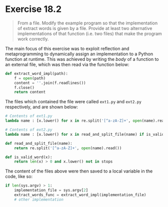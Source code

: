# Exercise 18.2

> From a file. Modify the example program so that the implementation of extract words is given by a file. Provide at least two alternative implementations of that function (i.e. two files) that make the program work correctly. 

The main focus of this exercise was to exploit reflection and metaprogramming to dynamically assign an implementation
to a Python function at runtime. This was achieved by writing the _body_ of a function to an external file, which was then
read via the function below:

```Python
def extract_word_impl(path):
    f = open(path)
    content = ''.join(f.readlines())
    f.close()
    return content
```

The files which contained the file were called `ext1.py` and `ext2.py` respectively, and are shown below:

```Python
# Contents of ext1.py
lambda name : [x.lower() for x in re.split('[^a-zA-Z]+', open(name).read()) if len(x) > 0 and x.lower() not in stops]
```

```Python
# Contents of ext2.py
lambda name : [x.lower() for x in read_and_split_file(name) if is_valid_word(x)]

def read_and_split_file(name):
    return re.split('[^a-zA-Z]+', open(name).read())

def is_valid_word(x):
    return len(x) > 0 and x.lower() not in stops
```

The content of the files above were then saved to a local variable in the code, like so:

```Python
if len(sys.argv) > 1:
    implementation_file = sys.argv[2]
    extract_words_func = extract_word_impl(implementation_file)
    # other implementation
```